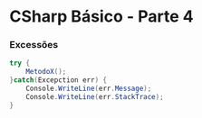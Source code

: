 # CSharp Básico - Parte 4

### Excessões

```csharp
try {
	MetodoX();
}catch(Excepction err) {
	Console.WriteLine(err.Message);
	Console.WriteLine(err.StackTrace);
}
```
